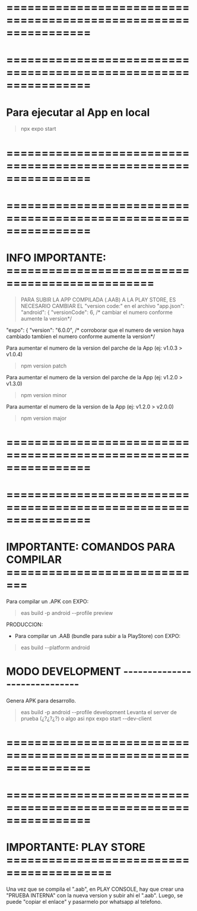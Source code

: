 # ================================================================
# ================================================================
# Para ejecutar al App en local
> npx expo start




# ================================================================
# ================================================================
# INFO IMPORTANTE: ===============================================
> PARA SUBIR LA APP COMPILADA (.AAB) A LA PLAY STORE, 
> ES NECESARIO CAMBIAR EL "version code:" en el archivo "app.json":
"android": {
 	"versionCode": 6, /* cambiar el numero conforme aumente la version*/

"expo": {
	"version": "6.0.0", /* corroborar que el numero de version haya cambiado tambien el numero conforme aumente la version*/


Para aumentar el numero de la version del parche de la App (ej: v1.0.3 > v1.0.4)
 > npm version patch

Para aumentar el numero de la version del parche de la App (ej: v1.2.0 > v1.3.0)
 > npm version minor

Para aumentar el numero de la version de la App (ej: v1.2.0 > v2.0.0)
 > npm version major



# ================================================================
# ================================================================
# IMPORTANTE: COMANDOS PARA COMPILAR =============================
Para compilar un .APK con EXPO:
 > eas build -p android --profile preview

PRODUCCION: 
 - Para compilar un .AAB (bundle para subir a la PlayStore) con EXPO:
 > eas build --platform android


# MODO DEVELOPMENT -----------------------------
Genera APK para desarrollo.
> eas build -p android --profile development
Levanta el server de prueba (¿?¿?¿?) o algo asi
> npx expo start --dev-client


# ================================================================
# ================================================================
# IMPORTANTE: PLAY STORE =========================================
Una vez que se compila el ".aab", en PLAY CONSOLE, 
hay que crear una "PRUEBA INTERNA" con la nueva version y subir ahi el ".aab".
Luego, se puede "copiar el enlace" y pasarmelo por whatsapp al telefono.




